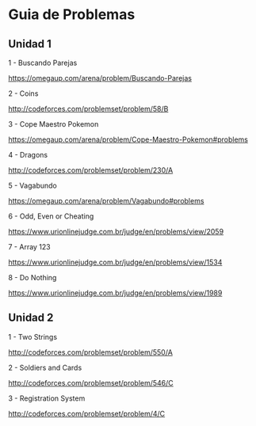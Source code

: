 # Guia de Problemas

## Unidad 1

1 - Buscando Parejas

https://omegaup.com/arena/problem/Buscando-Parejas

2 - Coins

http://codeforces.com/problemset/problem/58/B

3 - Cope Maestro Pokemon

https://omegaup.com/arena/problem/Cope-Maestro-Pokemon#problems

4 - Dragons

http://codeforces.com/problemset/problem/230/A

5 - Vagabundo

https://omegaup.com/arena/problem/Vagabundo#problems

6 - Odd, Even or Cheating

https://www.urionlinejudge.com.br/judge/en/problems/view/2059

7 - Array 123

https://www.urionlinejudge.com.br/judge/en/problems/view/1534

8 - Do Nothing

https://www.urionlinejudge.com.br/judge/en/problems/view/1989

## Unidad 2

1 - Two Strings

http://codeforces.com/problemset/problem/550/A

2 - Soldiers and Cards

http://codeforces.com/problemset/problem/546/C

3 - Registration System

http://codeforces.com/problemset/problem/4/C
